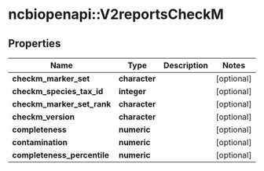 # ncbiopenapi::V2reportsCheckM


## Properties
Name | Type | Description | Notes
------------ | ------------- | ------------- | -------------
**checkm_marker_set** | **character** |  | [optional] 
**checkm_species_tax_id** | **integer** |  | [optional] 
**checkm_marker_set_rank** | **character** |  | [optional] 
**checkm_version** | **character** |  | [optional] 
**completeness** | **numeric** |  | [optional] 
**contamination** | **numeric** |  | [optional] 
**completeness_percentile** | **numeric** |  | [optional] 


